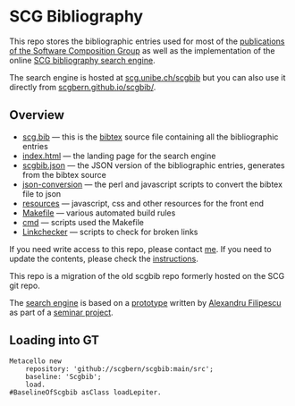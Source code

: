 # SCG Bibliography

This repo stores the bibliographic entries used for most of the [publications of the Software Composition Group](http://scg.unibe.ch/publications) as well as the implementation of the online [SCG bibliography search engine](http://scg.unibe.ch/scgbib).

The search engine is hosted at [scg.unibe.ch/scgbib](http://scg.unibe.ch/scgbib)
but you can also use it directly from [scgbern.github.io/scgbib/](https://scgbern.github.io/scgbib/).

## Overview

- [scg.bib](scg.bib) — this is the [bibtex](https://en.wikipedia.org/wiki/BibTeX) source file containing all the bibliographic entries
- [index.html](index.html) — the landing page for the search engine
- [scgbib.json](scgbib.json) — the JSON version of the bibliographic entries, generates from the bibtex source
- [json-conversion](json-conversion) — the perl and javascript scripts to convert the bibtex file to json
- [resources](resources) — javascript, css and other resources for the front end
- [Makefile](Makefile) — various automated build rules
- [cmd](cmd) — scripts used the Makefile
- [Linkchecker](Linkchecker) — scripts to check for broken links

If you need write access to this repo, please contact [me](https://github.com/onierstrasz).
If you need to update the contents, please check the [instructions](archive/INSTRUCTIONS.md).

This repo is a migration of the old scgbib repo formerly hosted on the SCG git repo.

The [search engine](http://scg.unibe.ch/scgbib) is based on a [prototype](https://github.com/AlexandruFilipescu/Citation-Search-Engine) written by
[Alexandru Filipescu](https://github.com/AlexandruFilipescu) as part of a [seminar project](http://scg.unibe.ch/wiki/projects/mastersbachelorsprojects/Implementing-a-citation-search-engine-in-JavaScript).

## Loading into GT```Metacello new	repository: 'github://scgbern/scgbib:main/src';	baseline: 'Scgbib';	load.#BaselineOfScgbib asClass loadLepiter.```
